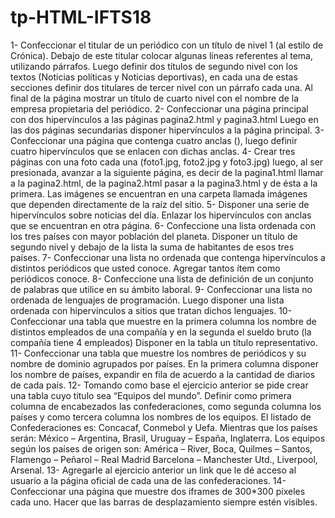# tp-HTML-IFTS18
1- Confeccionar el titular de un periódico con un título de nivel 1 (al estilo de Crónica). Debajo de este
titular colocar algunas líneas referentes al tema, utilizando párrafos.
Luego definir dos títulos de segundo nivel con los textos (Noticias políticas y Noticias deportivas), en
cada una de estas secciones definir dos titulares de tercer nivel con un párrafo cada una. Al final de la
página mostrar un título de cuarto nivel con el nombre de la empresa propietaria del periódico.
2- Confeccionar una página principal con dos hipervínculos a las páginas pagina2.html y pagina3.html
Luego en las dos páginas secundarias disponer hipervínculos a la página principal.
3-Confeccionar una página que contenga cuatro anclas (<a>), luego definir cuatro hipervínculos que se
enlacen con dichas anclas.
4- Crear tres páginas con una foto cada una (foto1.jpg, foto2.jpg y foto3.jpg) luego, al ser presionada,
avanzar a la siguiente página, es decir de la pagina1.html llamar a la pagina2.html, de la pagina2.html
pasar a la pagina3.html y de ésta a la primera.
Las imágenes se encuentran en una carpeta llamada imágenes que dependen directamente de la raíz del
sitio.
5- Disponer una serie de hipervínculos sobre noticias del día. Enlazar los hipervínculos con anclas que
se encuentran en otra página.
6- Confeccione una lista ordenada con los tres países con mayor población del planeta.
Disponer un título de segundo nivel y debajo de la lista la suma de habitantes de esos tres países.
7- Confeccionar una lista no ordenada que contenga hipervínculos a distintos periódicos que usted
conoce. Agregar tantos ítem como periódicos conoce.
8- Confeccione una lista de definición de un conjunto de palabras que utilice en su ámbito laboral.
9- Confeccionar una lista no ordenada de lenguajes de programación. Luego disponer una lista
ordenada con hipervínculos a sitios que tratan dichos lenguajes.
10- Confeccionar una tabla que muestre en la primera columna los nombre de distintos empleados de
una compañía y en la segunda el sueldo bruto (la compañía tiene 4 empleados) Disponer en la tabla un
título representativo.
11- Confeccionar una tabla que muestre los nombres de periódicos y su nombre de dominio agrupados
por países. En la primera columna disponer los nombre de países, expandir en fila de acuerdo a la
cantidad de diarios de cada país.
12- Tomando como base el ejercicio anterior se pide crear una tabla cuyo titulo sea “Equipos
del mundo”. Definir como primera columna de encabezados las confederaciones, como segunda
columna los países y como tercera columna los nombres de los equipos.
El listado de Confederaciones es: Concacaf, Conmebol y Uefa.
Mientras que los países serán: México – Argentina, Brasil, Uruguay – España, Inglaterra.
Los equipos según los países de origen son: América – River, Boca, Quilmes – Santos, Flamengo –
Peñarol – Real Madrid Barcelona – Manchester Utd., Liverpool, Arsenal.
13- Agregarle al ejercicio anterior un link que le dé acceso al usuario a la página oficial de cada una de
las confederaciones.
14- Confeccionar una página que muestre dos iframes de 300*300 píxeles cada uno. Hacer que las
barras de desplazamiento siempre estén visibles.

